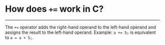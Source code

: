 # How does `+=` work in C?

---

The `+=` operator adds the right-hand operand to the left-hand operand and assigns the result to the left-hand operand. Example: `a += 5;` is equivalent to `a = a + 5;`.
